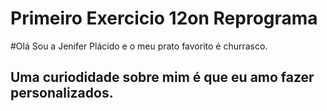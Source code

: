 # Primeiro Exercicio 12on Reprograma

#Olá Sou a Jenifer Plácido e o meu prato favorito é churrasco.

## Uma curiodidade sobre mim é que eu amo fazer personalizados.
